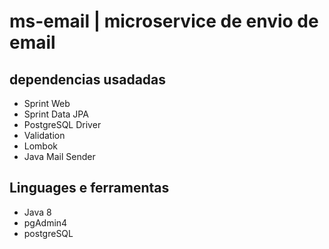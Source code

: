 # ms-email | microservice de envio de email

## dependencias usadadas
- Sprint Web
- Sprint Data JPA
- PostgreSQL Driver
- Validation
- Lombok
- Java Mail Sender

## Linguages e ferramentas
 - Java 8
 - pgAdmin4
 - postgreSQL
